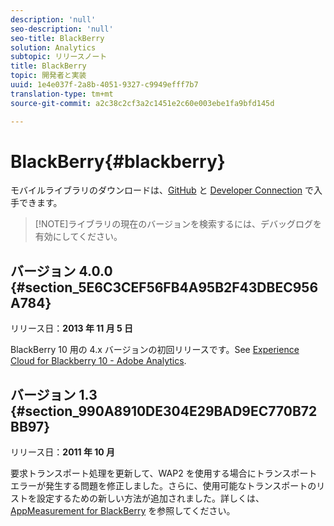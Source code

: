 ```yaml
---
description: 'null'
seo-description: 'null'
seo-title: BlackBerry
solution: Analytics
subtopic: リリースノート
title: BlackBerry
topic: 開発者と実装
uuid: 1e4e037f-2a8b-4051-9327-c9949efff7b7
translation-type: tm+mt
source-git-commit: a2c38c2cf3a2c1451e2c60e003ebe1fa9bfd145d

---
```



# BlackBerry{#blackberry}

モバイルライブラリのダウンロードは、[GitHub](https://github.com/Adobe-Marketing-Cloud/mobile-services) と [Developer Connection](https://marketing.adobe.com/developer/gallery/marketing-cloud-for-blackberry-10-adobe-analytics) で入手できます。

> [!NOTE]ライブラリの現在のバージョンを検索するには、デバッグログを有効にしてください。

## バージョン 4.0.0 {#section_5E6C3CEF56FB4A95B2F43DBEC956A784}

リリース日：**2013 年 11 月 5 日**

BlackBerry 10 用の 4.x バージョンの初回リリースです。See [Experience Cloud for Blackberry 10 - Adobe Analytics](https://marketing.adobe.com/developer/gallery/marketing-cloud-for-blackberry-10-adobe-analytics).

## バージョン 1.3 {#section_990A8910DE304E29BAD9EC770B72BB97}

リリース日：**2011 年 10 月**

要求トランスポート処理を更新して、WAP2 を使用する場合にトランスポートエラーが発生する問題を修正しました。さらに、使用可能なトランスポートのリストを設定するための新しい方法が追加されました。詳しくは、[AppMeasurement for BlackBerry](https://marketing.adobe.com/resources/help/en_US/sc/appmeasurement/blackberry/oms_sc_appmeasure_blackberry.pdf) を参照してください。
